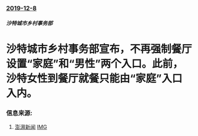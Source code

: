 ### [2019-12-8](/news/2019/12/8/index.md)

##### 沙特城市乡村事务部
#  沙特城市乡村事务部宣布，不再强制餐厅设置“家庭”和“男性”两个入口。此前，沙特女性到餐厅就餐只能由“家庭”入口入内。 




### 信息来源:

1. [澎湃新闻](https://news.sina.com.cn/o/2019-12-09/doc-iihnzahi6299558.shtml) [IMG](http://n.sinaimg.cn/spider2019129/196/w600h396/20191209/f96d-iknhexi0523671.jpg)
